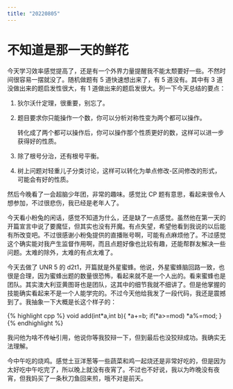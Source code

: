```yaml
---
title: "20220805"
---
```

不知道是那一天的鲜花
===

今天学习效率感觉提高了，还是有一个外界力量提醒我不能太颓要好一些。不然时间很容易一摆就没了。随机做题有 5 道快速想出来了，有 5 道没有。其中有 3 道没做出来的题启发性很大，有 1 道做出来的题启发很大。列一下今天总结的要点：

1.  狄尔沃什定理，很重要，别忘了。

2.  题目要求你只能操作一个数，你可以分析对称性变为两个都可以操作。

    转化成了两个都可以操作后，你可以操作那个性质更好的数，这样可以进一步获得好的性质。

3.  除了根号分治，还有根号平衡。

4.  树上问题对轻重儿子分类讨论，这样可以转化为单点修改-区间修改的形式，可能会有好的性质。

然后今晚看了一会超脑少年团，非常的趣味。感觉比 CP 题有意思，看起来很令人想参加，不过很悲伤，我已经是老年人了。

今天看小粉兔的闲话，感觉不知道为什么，还是缺了一点感觉。虽然他在第一天的开篇宣言中说了要魔怔，但其实也没有开魔。有点失望，希望他看到我说的以后能有所改变吧。不过很感谢小粉兔提供的直播账号啊，可能有点麻烦他了。不过感觉这个确实能对我产生监督作用啊，而且点题好像也比较有趣，还能帮群友解决一些问题。太难的除外，太难的有点太难了。

今天去做了 UNR 5 的 d2t1，开篇就是外星蜜蜂。他说，外星蜜蜂脑回路一致，也很是合理，因为蜜蜂出题的数量很恐怖，看起来就不是一个人出的。看来蜜蜂也是团队。其实澳大利亚黄图哥也是团队，这其中的细节我就不细讲了。但是他掌握的技能确实看起来不是一个人能学完的。不过今天他给我发了一段代码，我还是震撼到了。我抽象一下大概是长这个样子的：

{% highlight cpp %}
void add(int*a,int b){
	*a+=b;
	if(*a>=mod)
		*a%=mod;
}
{% endhighlight %}

我问他为啥不传~~址~~引用，他说你等我狡辩一下，但到最后也没狡辩成功。我确实无法理解。

今中午吃的烧鸡。感觉土豆洋葱等一些蔬菜和鸡一起烧还是非常好吃的，但是因为太好吃中午吃完了，所以晚上就没有夜宵了。不过也不好说，我以为昨晚没有夜宵，但我妈买了一条秋刀鱼回来煎，哦不对是前天。


